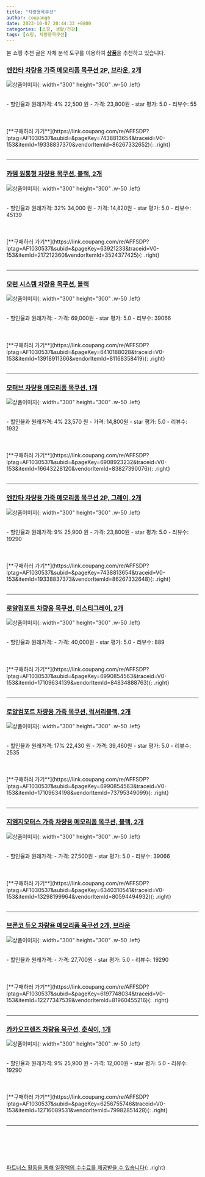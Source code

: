 ```yaml
---
title: "차량용목쿠션"
author: coupang6
date: 2023-10-07 20:44:33 +0800
categories: [쇼핑, 생활/건강]
tags: [쇼핑, 차량용목쿠션]
---
```


본 쇼핑 추천 글은 자체 분석 도구를 이용하여 [**상품**](https://link.coupang.com/a/bao1ui)을 추천하고 있습니다.

### [엔칸타 차량용 가죽 메모리폼 목쿠션 2P, 브라운, 2개](https://link.coupang.com/re/AFFSDP?lptag=AF1030537&subid=&pageKey=7438813654&traceid=V0-153&itemId=19338837370&vendorItemId=86267332652)

![상품이미지](https://thumbnail8.coupangcdn.com/thumbnails/remote/230x230ex/image/vendor_inventory/216f/df78738ea390a6bf41e4091ddee4ed8f4d58a1be59951c254763f26c13c0.jpg){: width="300" height="300" .w-50 .left}


<br>
- 할인율과 원래가격: 4%  22,500   원
- 가격: 23,800원
- star 평가: 5.0
- 리뷰수: 55
<br>
<br>
<br>
<br>
[**구매하러 가기**](https://link.coupang.com/re/AFFSDP?lptag=AF1030537&subid=&pageKey=7438813654&traceid=V0-153&itemId=19338837370&vendorItemId=86267332652){: .right}
<br>
<br>

---

### [카템 원통형 차량용 목쿠션, 블랙, 2개](https://link.coupang.com/re/AFFSDP?lptag=AF1030537&subid=&pageKey=63921233&traceid=V0-153&itemId=217212360&vendorItemId=3524377425)

![상품이미지](https://thumbnail10.coupangcdn.com/thumbnails/remote/230x230ex/image/retail/images/7816600307491142-7e4cd67e-9fc5-483c-bc95-6bbb5d6f1ffd.jpg){: width="300" height="300" .w-50 .left}


<br>
- 할인율과 원래가격: 32%  34,000   원
- 가격: 14,820원
- star 평가: 5.0
- 리뷰수: 45139
<br>
<br>
<br>
<br>
[**구매하러 가기**](https://link.coupang.com/re/AFFSDP?lptag=AF1030537&subid=&pageKey=63921233&traceid=V0-153&itemId=217212360&vendorItemId=3524377425){: .right}
<br>
<br>

---

### [모런 시스템 차량용 목쿠션, 블랙](https://link.coupang.com/re/AFFSDP?lptag=AF1030537&subid=&pageKey=6410188028&traceid=V0-153&itemId=13918911366&vendorItemId=81168358419)

![상품이미지](https://thumbnail7.coupangcdn.com/thumbnails/remote/230x230ex/image/rs_quotation_api/jd3azupw/0181715ca97f4de3a6ece2aa6431e8f7.jpg){: width="300" height="300" .w-50 .left}


<br>
- 할인율과 원래가격: 
- 가격: 69,000원
- star 평가: 5.0
- 리뷰수: 39066
<br>
<br>
<br>
<br>
[**구매하러 가기**](https://link.coupang.com/re/AFFSDP?lptag=AF1030537&subid=&pageKey=6410188028&traceid=V0-153&itemId=13918911366&vendorItemId=81168358419){: .right}
<br>
<br>

---

### [모터브 차량용 메모리폼 목쿠션, 1개](https://link.coupang.com/re/AFFSDP?lptag=AF1030537&subid=&pageKey=6908923232&traceid=V0-153&itemId=16643228120&vendorItemId=83827390076)

![상품이미지](https://thumbnail9.coupangcdn.com/thumbnails/remote/230x230ex/image/retail/images/3579395356112227-8caf627c-b203-45bf-a0f5-1d3705790d77.jpg){: width="300" height="300" .w-50 .left}


<br>
- 할인율과 원래가격: 4%  23,570   원
- 가격: 14,800원
- star 평가: 5.0
- 리뷰수: 1932
<br>
<br>
<br>
<br>
[**구매하러 가기**](https://link.coupang.com/re/AFFSDP?lptag=AF1030537&subid=&pageKey=6908923232&traceid=V0-153&itemId=16643228120&vendorItemId=83827390076){: .right}
<br>
<br>

---

### [엔칸타 차량용 가죽 메모리폼 목쿠션 2P, 그레이, 2개](https://link.coupang.com/re/AFFSDP?lptag=AF1030537&subid=&pageKey=7438813654&traceid=V0-153&itemId=19338837373&vendorItemId=86267332648)

![상품이미지](https://thumbnail7.coupangcdn.com/thumbnails/remote/230x230ex/image/vendor_inventory/bf60/9472579c18afcc68056615340f4c2fdd0cea4c58638e9e37ab68b423c96d.jpg){: width="300" height="300" .w-50 .left}


<br>
- 할인율과 원래가격: 9%  25,900   원
- 가격: 23,800원
- star 평가: 5.0
- 리뷰수: 19290
<br>
<br>
<br>
<br>
[**구매하러 가기**](https://link.coupang.com/re/AFFSDP?lptag=AF1030537&subid=&pageKey=7438813654&traceid=V0-153&itemId=19338837373&vendorItemId=86267332648){: .right}
<br>
<br>

---

### [로얄컴포트 차량용 목쿠션, 미스티그레이, 2개](https://link.coupang.com/re/AFFSDP?lptag=AF1030537&subid=&pageKey=6990854563&traceid=V0-153&itemId=17109634139&vendorItemId=84834888763)

![상품이미지](https://thumbnail7.coupangcdn.com/thumbnails/remote/230x230ex/image/vendor_inventory/6415/95ffc39956c373e1fd5c85409d76280315fd2c5c00b2786ec41c067aaf29.jpg){: width="300" height="300" .w-50 .left}


<br>
- 할인율과 원래가격: 
- 가격: 40,000원
- star 평가: 5.0
- 리뷰수: 889
<br>
<br>
<br>
<br>
[**구매하러 가기**](https://link.coupang.com/re/AFFSDP?lptag=AF1030537&subid=&pageKey=6990854563&traceid=V0-153&itemId=17109634139&vendorItemId=84834888763){: .right}
<br>
<br>

---

### [로얄컴포트 차량용 가죽 목쿠션, 럭셔리블랙, 2개](https://link.coupang.com/re/AFFSDP?lptag=AF1030537&subid=&pageKey=6990854563&traceid=V0-153&itemId=17109634198&vendorItemId=73795349099)

![상품이미지](https://thumbnail7.coupangcdn.com/thumbnails/remote/230x230ex/image/retail/images/1846762046754954-161933e3-c1b4-4c15-9700-d3cb752e737b.jpg){: width="300" height="300" .w-50 .left}


<br>
- 할인율과 원래가격: 17%  22,430   원
- 가격: 39,460원
- star 평가: 5.0
- 리뷰수: 2535
<br>
<br>
<br>
<br>
[**구매하러 가기**](https://link.coupang.com/re/AFFSDP?lptag=AF1030537&subid=&pageKey=6990854563&traceid=V0-153&itemId=17109634198&vendorItemId=73795349099){: .right}
<br>
<br>

---

### [지엠지모터스 가죽 차량용 메모리폼 목쿠션, 블랙, 2개](https://link.coupang.com/re/AFFSDP?lptag=AF1030537&subid=&pageKey=6340310541&traceid=V0-153&itemId=13298199964&vendorItemId=80594494932)

![상품이미지](https://thumbnail10.coupangcdn.com/thumbnails/remote/230x230ex/image/retail/images/3508026953899404-21d7fe4c-6604-40b2-ae4e-6be51feb8921.jpg){: width="300" height="300" .w-50 .left}


<br>
- 할인율과 원래가격: 
- 가격: 27,500원
- star 평가: 5.0
- 리뷰수: 39066
<br>
<br>
<br>
<br>
[**구매하러 가기**](https://link.coupang.com/re/AFFSDP?lptag=AF1030537&subid=&pageKey=6340310541&traceid=V0-153&itemId=13298199964&vendorItemId=80594494932){: .right}
<br>
<br>

---

### [브론코 듀오 차량용 메모리폼 목쿠션 2개, 브라운](https://link.coupang.com/re/AFFSDP?lptag=AF1030537&subid=&pageKey=6197748034&traceid=V0-153&itemId=12277347539&vendorItemId=81960455216)

![상품이미지](https://thumbnail6.coupangcdn.com/thumbnails/remote/230x230ex/image/retail/images/6063411822899685-08083435-3782-4d07-b3fa-e2ae1ce09fa2.jpg){: width="300" height="300" .w-50 .left}


<br>
- 할인율과 원래가격: 
- 가격: 27,700원
- star 평가: 5.0
- 리뷰수: 19290
<br>
<br>
<br>
<br>
[**구매하러 가기**](https://link.coupang.com/re/AFFSDP?lptag=AF1030537&subid=&pageKey=6197748034&traceid=V0-153&itemId=12277347539&vendorItemId=81960455216){: .right}
<br>
<br>

---

### [카카오프렌즈 차량용 목쿠션, 춘식이, 1개](https://link.coupang.com/re/AFFSDP?lptag=AF1030537&subid=&pageKey=6256755746&traceid=V0-153&itemId=12716089531&vendorItemId=79982851428)

![상품이미지](https://thumbnail10.coupangcdn.com/thumbnails/remote/230x230ex/image/rs_quotation_api/vuolssuc/cf02fd7282474b69a7cf194a2a5a4d15.jpg){: width="300" height="300" .w-50 .left}


<br>
- 할인율과 원래가격: 9%  25,900   원
- 가격: 12,000원
- star 평가: 5.0
- 리뷰수: 19290
<br>
<br>
<br>
<br>
[**구매하러 가기**](https://link.coupang.com/re/AFFSDP?lptag=AF1030537&subid=&pageKey=6256755746&traceid=V0-153&itemId=12716089531&vendorItemId=79982851428){: .right}
<br>
<br>

---
<br><br><br><br><br> [파트너스 활동을 통해 일정액의 수수료를 제공받을 수 있습니다](https://link.coupang.com/a/bao1ui){: .right}